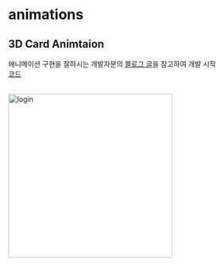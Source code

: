 # animations
## 3D Card Animtaion
애니메이션 구현을 잘하시는 개발자분의 [블로그 글](https://velog.io/@locked/Flutter-%EC%82%BC%EC%84%B1%ED%8E%98%EC%9D%B4%EC%9D%98-Card-Interaction-%EA%B5%AC%ED%98%84)을 참고하여 개발 시작<br>
[코드](https://github.com/KoreanTuna/Flutter-Animations/blob/main/lib/animations/card_3d.dart)<br><br>

<img width="330" alt="login" src="https://github.com/user-attachments/assets/47b409b4-893d-4dbe-a922-595f4d4162e1" /><br>
